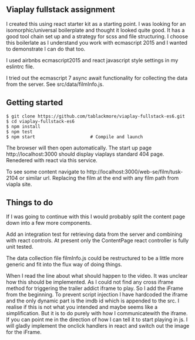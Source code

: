 ## Viaplay fullstack assignment

I created this using react starter kit as a starting point. I was looking for an isomorphic/universal boilerplate and thought it looked quite good.
It has a good tool chain set up and a strategy for scss and file structuring. I choose this boilerlate as I understand you work with ecmascript 2015 and I wanted to demonstrate I can do that too.

I used airbnbs ecmascript2015 and react javascript style settings in my eslintrc file.

I tried out the ecmascript 7 async await functionality for collecting the data from the server. See src/data/filmInfo.js.

## Getting started


```shell
$ git clone https://github.com/tablackmore/viaplay-fullstack-es6.git
$ cd viaplay-fullstack-es6
$ npm install                   
$ npm test
$ npm start                     # Compile and launch
```

The browser will then open automatically. 
The start up page http://localhost:3000 should display viaplays standard 404 page. Renedered with react via this service.

To see some content navigate to http://localhost:3000/web-se/film/tusk-2104 or similar url. Replacing the film at the end with any film path from viapla site.

## Things to do

If I was going to continue with this I would probably split the content page down into a few more components. 

Add an integration test for retrieving data from the server and combining with react controls. At present only the ContentPage react controller is fully unit tested. 

The data collection file filmInfo.js could be restructured to be a little more generic and fit into the flux way of doing things.

When I read the line about what should happen to the video. It was unclear how this should be implemented. As I could not find any cross iframe method for triggering the trailer addict iframe to play. So I add the iFrame from the beginning. To prevent script injection I have hardcoded the iframe and the only dynamic part is the imdb id which is appended to the src. I realise if this is not what you intended and maybe seems like a simplification. But it is to do purely with how I communicatewith the iframe. If you can point me in the direction of how I can tell it to start playing in js. I will gladly implement the onclick handlers in react and switch out the image for the iFrame.


